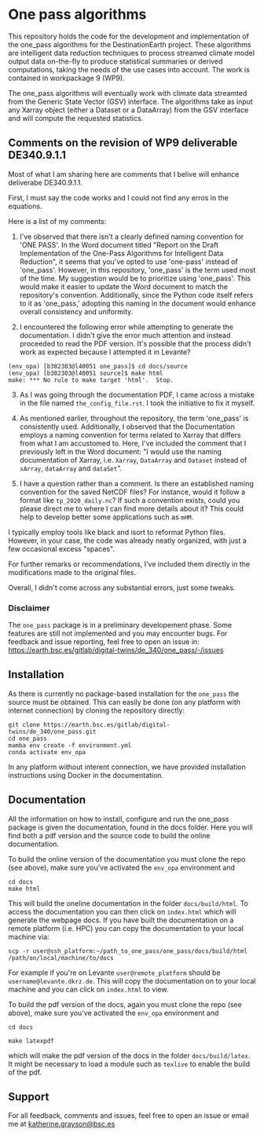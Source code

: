 # One pass algorithms

This repository holds the code for the development and implementation of the one_pass algorithms for the DestinationEarth project. These algorithms are intelligent data reduction techniques to process streamed climate model output data on-the-fly to produce statistical summaries or derived computations, taking the needs of the use cases into account. The work is contained in workpackage 9 (WP9).

The one_pass algorithms will eventually work with climate data streamted from the Generic State Vector (GSV) interface. The algorithms take as input any Xarray object (either a Dataset or a DataArray) from the GSV interface and will compute the requested statistics. 

## Comments on the revision of WP9 deliverable DE340.9.1.1
Most of what I am sharing here are comments that I belive will enhance deliverabe DE340.9.1.1.

First, I must say the code works and I could not find any erros in the equations.

Here is a list of my comments:

1. I've observed that there isn't a clearly defined naming convention for 'ONE PASS'. In the Word document titled "Report on the Draft Implementation of the One-Pass Algorithms for Intelligent Data Reduction", it seems that you've opted to use 'one-pass' instead of 'one_pass'. However, in this repository, 'one_pass' is the term used most of the time. My suggestion would be to prioritize using 'one_pass'. This would make it easier to update the Word document to match the repository's convention. Additionally, since the Python code itself refers to it as 'one_pass,' adopting this naming in the document would enhance overall consistency and uniformity.

2. I encountered the following error while attempting to generate the documentation. I didn't give the error much attention and instead proceeded to read the PDF version. It's possible that the process didn't work as expected because I attempted it in Levante?

```
(env_opa) [b382303@l40051 one_pass]$ cd docs/source
(env_opa) [b382303@l40051 source]$ make html
make: *** No rule to make target 'html'.  Stop.
```

3. As I was going through the documentation PDF, I came across a mistake in the file named `the_config_file.rst`. I took the initiative to fix it myself.

4. As mentioned earlier, throughout the repository, the term 'one_pass' is consistently used. Additionally, I observed that the Documentation employs a naming convention for terms related to Xarray that differs from what I am accustomed to. Here, I've included the comment that I previously left in the Word document: "I would use the naming documentation of Xarray, i.e. `Xarray`, `DataArray` and `Dataset` instead of `xArray`, `dataArray` and `dataSet`".

5. I have a question rather than a comment. Is there an established naming convention for the saved NetCDF files? For instance, would it follow a format like `tp_2020_daily.nc`? If such a convention exists, could you please direct me to where I can find more details about it? This could help to develop better some applications such as `mHM`.

I typically employ tools like black and isort to reformat Python files. However, in your case, the code was already neatly organized, with just a few occasional excess "spaces".

For further remarks or recommendations, I've included them directly in the modifications made to the original files. 

Overall, I didn't come across any substantial errors, just some tweaks.


### Disclaimer
The `one_pass` package is in a preliminary developement phase. Some features are still not implemented and you may encounter bugs. For feedback and issue reporting, feel free to open an issue in: https://earth.bsc.es/gitlab/digital-twins/de_340/one_pass/-/issues
 
## Installation
As there is currently no package-based installation for the `one_pass` the source must be obtained. This can easily be done (on any platform with internet connection) by cloning the repository directly:

```
git clone https://earth.bsc.es/gitlab/digital-twins/de_340/one_pass.git
cd one_pass
mamba env create -f environment.yml
conda activate env_opa

```
In any platform without interent connection, we have provided installation instructions using Docker in the documentation. 

## Documentation 

All the information on how to install, configure and run the one_pass package is given the documentation, found in the docs folder. Here you will find both a pdf version and the source code to build the online documentation. 

To build the online version of the documentation you must clone the repo (see above), make sure you've activated the `env_opa` environment and 

```
cd docs
make html 

```
 
This will build the oneline documentation in the folder `docs/build/html`. To access the documentation you can then click on `index.html` which will generate the webpage docs. If you have built the documentation on a remote platform (i.e. HPC) you can copy the documentation to your local machine via: 

```
scp -r user@ssh_platform:~/path_to_one_pass/one_pass/docs/build/html /path/on/local/machine/to/docs

``` 
For example if you're on Levante `user@remote_platform` should be `username@levante.dkrz.de`. This will copy the documentation on to your local machine and you can click on `index.html` to view. 

To build the pdf version of the docs, again you must clone the repo (see above), make sure you've activated the `env_opa` environment and

```
cd docs

make latexpdf

```
which will make the pdf version of the docs in the folder `docs/build/latex`. It might be necessary to load a module such as `texlive` to enable the build of the pdf.

## Support

For all feedback, comments and issues, feel free to open an issue or email me at katherine.grayson@bsc.es


